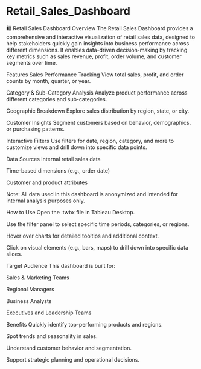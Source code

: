 # Retail_Sales_Dashboard

🛍️ Retail Sales Dashboard
Overview
The Retail Sales Dashboard provides a comprehensive and interactive visualization of retail sales data, designed to help stakeholders quickly gain insights into business performance across different dimensions. It enables data-driven decision-making by tracking key metrics such as sales revenue, profit, order volume, and customer segments over time.

Features
Sales Performance Tracking
View total sales, profit, and order counts by month, quarter, or year.

Category & Sub-Category Analysis
Analyze product performance across different categories and sub-categories.

Geographic Breakdown
Explore sales distribution by region, state, or city.

Customer Insights
Segment customers based on behavior, demographics, or purchasing patterns.

Interactive Filters
Use filters for date, region, category, and more to customize views and drill down into specific data points.

Data Sources
Internal retail sales data

Time-based dimensions (e.g., order date)

Customer and product attributes

Note: All data used in this dashboard is anonymized and intended for internal analysis purposes only.

How to Use
Open the .twbx file in Tableau Desktop.

Use the filter panel to select specific time periods, categories, or regions.

Hover over charts for detailed tooltips and additional context.

Click on visual elements (e.g., bars, maps) to drill down into specific data slices.

Target Audience
This dashboard is built for:

Sales & Marketing Teams

Regional Managers

Business Analysts

Executives and Leadership Teams

Benefits
Quickly identify top-performing products and regions.

Spot trends and seasonality in sales.

Understand customer behavior and segmentation.

Support strategic planning and operational decisions.

